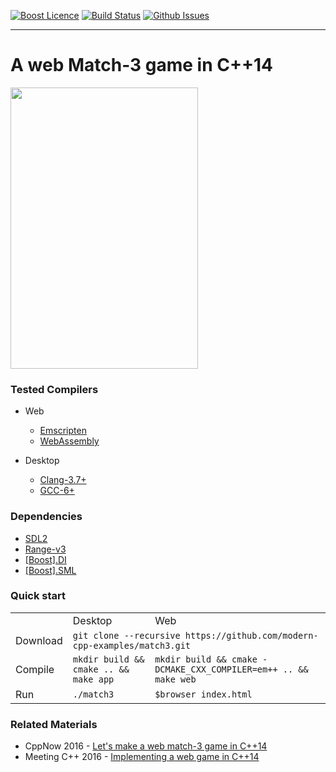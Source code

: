 <a href="http://www.boost.org/LICENSE_1_0.txt" target="_blank">![Boost Licence](http://img.shields.io/badge/license-boost-blue.svg)</a>
<a href="https://travis-ci.org/modern-cpp-examples/match3" target="_blank">![Build Status](https://img.shields.io/travis/modern-cpp-examples/match3/master.svg?label=linux)</a>
<a href="http://github.com/modern-cpp-examples/match3/issues" target="_blank">![Github Issues](https://img.shields.io/github/issues/modern-cpp-examples/match3.svg)</a>

---------------------------------------

# A web Match-3 game in C++14

<a href="http://modern-cpp-examples.github.io/match3">
  <img src="docs/images/match3.png" width="300" height="450"/>
</a>

### Tested Compilers

* Web
  * [Emscripten](http://emscripten.org)
  * [WebAssembly](http://webassembly.org)

* Desktop
  * [Clang-3.7+](http://clang.llvm.org)
  * [GCC-6+](https://gcc.gnu.org/gcc-6/changes.html)

### Dependencies

* [SDL2](https://www.libsdl.org/download-2.0.php)
* [Range-v3](https://github.com/ericniebler/range-v3)
* [[Boost].DI](https://github.com/boost-experimental/di)
* [[Boost].SML](https://github.com/boost-experimental/sml)


### Quick start

<table>
  <tr>
    <td></td>
    <td>Desktop</td>
    <td>Web</td>
  </tr>
  <tr>
    <td>Download</td>
    <td colspan="2"><code>git clone --recursive https://github.com/modern-cpp-examples/match3.git</code></td>
  </tr>
  <tr>
    <td>Compile</td>
    <td><code>mkdir build &amp;&amp; cmake .. &amp;&amp; make app</code></td>
    <td><code>mkdir build &amp;&amp; cmake -DCMAKE_CXX_COMPILER=em++ .. &amp;&amp; make web</code></td>
  </tr>
  <tr>
    <td>Run</td>
    <td><code>./match3</code></td>
    <td><code>$browser index.html</code></td>
  </tr>
</table>

### Related Materials

* CppNow 2016 - [Let's make a web match-3 game in C++14](http://modern-cpp-examples.github.io/match3/cppnow-2016)
* Meeting C++ 2016 - [Implementing a web game in C++14](http://modern-cpp-examples.github.io/match3/meetingcpp-2016)
